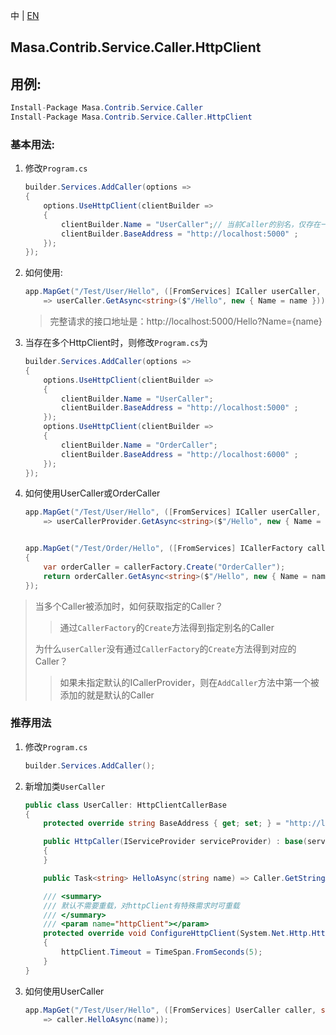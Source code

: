 中 | [EN](README.md)

## Masa.Contrib.Service.Caller.HttpClient

## 用例:

```c#
Install-Package Masa.Contrib.Service.Caller
Install-Package Masa.Contrib.Service.Caller.HttpClient
```

### 基本用法:

1. 修改`Program.cs`

    ``` C#
    builder.Services.AddCaller(options =>
    {
        options.UseHttpClient(clientBuilder =>
        {
            clientBuilder.Name = "UserCaller";// 当前Caller的别名，仅存在一个HttpClient时，可以不对Name赋值
            clientBuilder.BaseAddress = "http://localhost:5000" ;
        });
    });
    ```

2. 如何使用:

    ``` C#
    app.MapGet("/Test/User/Hello", ([FromServices] ICaller userCaller, string name)
        => userCaller.GetAsync<string>($"/Hello", new { Name = name }));
    ```

   > 完整请求的接口地址是：http://localhost:5000/Hello?Name={name}

3. 当存在多个HttpClient时，则修改`Program.cs`为

    ``` C#
    builder.Services.AddCaller(options =>
    {
        options.UseHttpClient(clientBuilder =>
        {
            clientBuilder.Name = "UserCaller";
            clientBuilder.BaseAddress = "http://localhost:5000" ;
        });
        options.UseHttpClient(clientBuilder =>
        {
            clientBuilder.Name = "OrderCaller";
            clientBuilder.BaseAddress = "http://localhost:6000" ;
        });
    });
    ```

4. 如何使用UserCaller或OrderCaller

    ``` C#
    app.MapGet("/Test/User/Hello", ([FromServices] ICaller userCaller, string name)
        => userCallerProvider.GetAsync<string>($"/Hello", new { Name = name }));


    app.MapGet("/Test/Order/Hello", ([FromServices] ICallerFactory callerFactory, string name) =>
    {
        var orderCaller = callerFactory.Create("OrderCaller");
        return orderCaller.GetAsync<string>($"/Hello", new { Name = name });
    });
    ```

> 当多个Caller被添加时，如何获取指定的Caller？
>> 通过`CallerFactory`的`Create`方法得到指定别名的Caller
>
> 为什么`userCaller`没有通过`CallerFactory`的`Create`方法得到对应的Caller？
>> 如果未指定默认的ICallerProvider，则在`AddCaller`方法中第一个被添加的就是默认的Caller

### 推荐用法

1. 修改`Program.cs`

    ``` C#
    builder.Services.AddCaller();
    ```

2. 新增加类`UserCaller`

    ``` C#
    public class UserCaller: HttpClientCallerBase
    {
        protected override string BaseAddress { get; set; } = "http://localhost:5000";

        public HttpCaller(IServiceProvider serviceProvider) : base(serviceProvider)
        {
        }

        public Task<string> HelloAsync(string name) => Caller.GetStringAsync($"/Hello", new { Name = name });

        /// <summary>
        /// 默认不需要重载，对httpClient有特殊需求时可重载
        /// </summary>
        /// <param name="httpClient"></param>
        protected override void ConfigureHttpClient(System.Net.Http.HttpClient httpClient)
        {
            httpClient.Timeout = TimeSpan.FromSeconds(5);
        }
    }
    ```

3. 如何使用UserCaller

    ``` C#
    app.MapGet("/Test/User/Hello", ([FromServices] UserCaller caller, string name)
        => caller.HelloAsync(name));
    ```